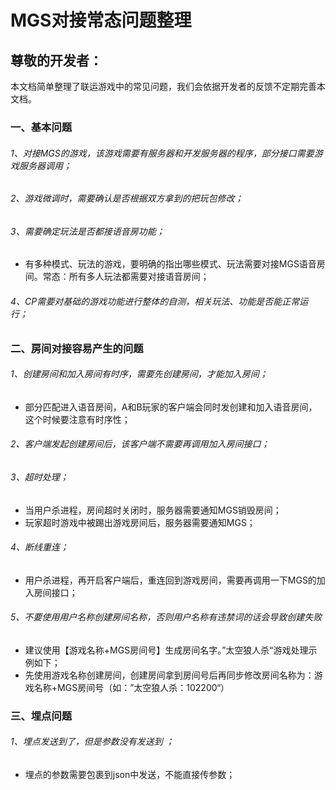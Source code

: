# MGS对接常态问题整理

## 尊敬的开发者：
本文档简单整理了联运游戏中的常见问题，我们会依据开发者的反馈不定期完善本文档。


### 一、基本问题

###### 1、对接MGS的游戏，该游戏需要有服务器和开发服务器的程序，部分接口需要游戏服务器调用；

###### 2、游戏微调时，需要确认是否根据双方拿到的把玩包修改；

###### 3、需要确定玩法是否都接语音房功能；
- 有多种模式、玩法的游戏，要明确的指出哪些模式、玩法需要对接MGS语音房间。常态：所有多人玩法都需要对接语音房间；

###### 4、CP需要对基础的游戏功能进行整体的自测，相关玩法、功能是否能正常运行；


### 二、房间对接容易产生的问题

###### 1、创建房间和加入房间有时序，需要先创建房间，才能加入房间；
- 部分匹配进入语音房间，A和B玩家的客户端会同时发创建和加入语音房间，这个时候要注意有时序性；

###### 2、客户端发起创建房间后，该客户端不需要再调用加入房间接口；

###### 3、超时处理；
- 当用户杀进程，房间超时关闭时，服务器需要通知MGS销毁房间；
- 玩家超时游戏中被踢出游戏房间后，服务器需要通知MGS；

###### 4、断线重连；
- 用户杀进程，再开启客户端后，重连回到游戏房间，需要再调用一下MGS的加入房间接口；

###### 5、不要使用用户名称创建房间名称，否则用户名称有违禁词的话会导致创建失败
- 建议使用【游戏名称+MGS房间号】生成房间名字。”太空狼人杀“游戏处理示例如下；
- 先使用游戏名称创建房间，创建房间拿到房间号后再同步修改房间名称为：游戏名称+MGS房间号（如：”太空狼人杀：102200“）


### 三、埋点问题

###### 1、埋点发送到了，但是参数没有发送到 ；
- 埋点的参数需要包裹到json中发送，不能直接传参数；